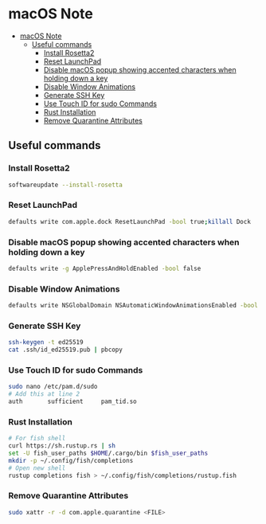 # macOS Note

- [macOS Note](#macos-note)
  - [Useful commands](#useful-commands)
    - [Install Rosetta2](#install-rosetta2)
    - [Reset LaunchPad](#reset-launchpad)
    - [Disable macOS popup showing accented characters when holding down a key](#disable-macos-popup-showing-accented-characters-when-holding-down-a-key)
    - [Disable Window Animations](#disable-window-animations)
    - [Generate SSH Key](#generate-ssh-key)
    - [Use Touch ID for sudo Commands](#use-touch-id-for-sudo-commands)
    - [Rust Installation](#rust-installation)
    - [Remove Quarantine Attributes](#remove-quarantine-attributes)

## Useful commands

### Install Rosetta2

```sh
softwareupdate --install-rosetta
```

### Reset LaunchPad

```sh
defaults write com.apple.dock ResetLaunchPad -bool true;killall Dock
```

### Disable macOS popup showing accented characters when holding down a key

```sh
defaults write -g ApplePressAndHoldEnabled -bool false
```

### Disable Window Animations

```sh
defaults write NSGlobalDomain NSAutomaticWindowAnimationsEnabled -bool NO
```

### Generate SSH Key

```sh
ssh-keygen -t ed25519
cat .ssh/id_ed25519.pub | pbcopy
```

### Use Touch ID for sudo Commands

```sh
sudo nano /etc/pam.d/sudo
# Add this at line 2
auth       sufficient     pam_tid.so
```

### Rust Installation

```sh
# For fish shell
curl https://sh.rustup.rs | sh
set -U fish_user_paths $HOME/.cargo/bin $fish_user_paths
mkdir -p ~/.config/fish/completions
# Open new shell
rustup completions fish > ~/.config/fish/completions/rustup.fish
```

### Remove Quarantine Attributes

```bash
sudo xattr -r -d com.apple.quarantine <FILE>
```
